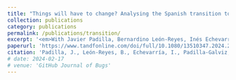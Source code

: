 ```yaml
---
title: "Things will have to change? Analysing the Spanish transition to democracy from an elite perspective"
collection: publications
category: publications
permalink: /publications/transition/
excerpt: '<em>With Javier Padilla, Bernardino León-Reyes, Inés Echevarría, Carles Pamies & Beatriz Valero</em>'
paperurl: 'https://www.tandfonline.com/doi/full/10.1080/13510347.2024.2418996'
citation: 'Padilla, J., León-Reyes, B., Echevarría, I., Padilla-Galviz, E., Pamies, C., & Valero de Urquía, B. (2024). Things will have to change? Analysing the Spanish transition to democracy from an elite perspective. Democratization, 32(3), 788–809. https://doi.org/10.1080/13510347.2024.2418996'
# date: 2024-02-17
# venue: 'GitHub Journal of Bugs'
---
```

